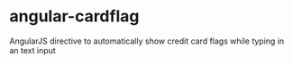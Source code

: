 angular-cardflag
================

AngularJS directive to automatically show credit card flags while typing in an text input
